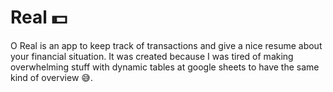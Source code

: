 # Real 💵

O Real is an app to keep track of transactions and give a nice resume about your financial situation. It was created because I was tired of making overwhelming stuff with dynamic tables at google sheets to have the same kind of overview 😅.
